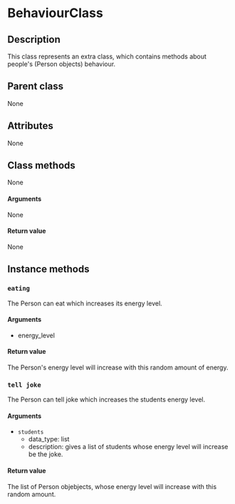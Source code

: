 # BehaviourClass

## Description
This class represents an extra class, which contains methods about people's (Person objects) behaviour.

## Parent class
None

## Attributes
None

## Class methods
None

#### Arguments
None

#### Return value
None


## Instance methods

### ```eating```
The Person can eat which increases its energy level. 

#### Arguments
* energy_level

#### Return value
The Person's energy level will increase with this random amount of energy. 

### ```tell joke```
The Person can tell joke which increases the students energy level. 

#### Arguments
* ```students```
  * data_type: list
  * description: gives a list of students whose energy level will increase be the joke.

#### Return value
The list of Person objebjects, whose energy level will increase with this random amount.